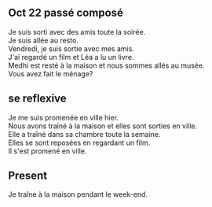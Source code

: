 ## Oct 22 passé composé  
Je suis sorti avec des amis toute la soirée.  
Je suis allée au resto.  
Vendredi, je suis sortie avec mes amis.  
J'ai regardé un film et Léa a lu un livre.  
Medhi est resté à la maison et nous sommes allés au musée.  
Vous avez fait le ménage?  

## se reflexive  
Je me suis promenée en ville hier.  
Nous avons traîné à la maison et elles sont sorties en ville.  
Elle a traîné dans sa chambre toute la semaine.  
Elles se sont reposées en regardant un film.  
Il s'est promené en ville.  


## Present
Je traîne à la maison pendant le week-end.  